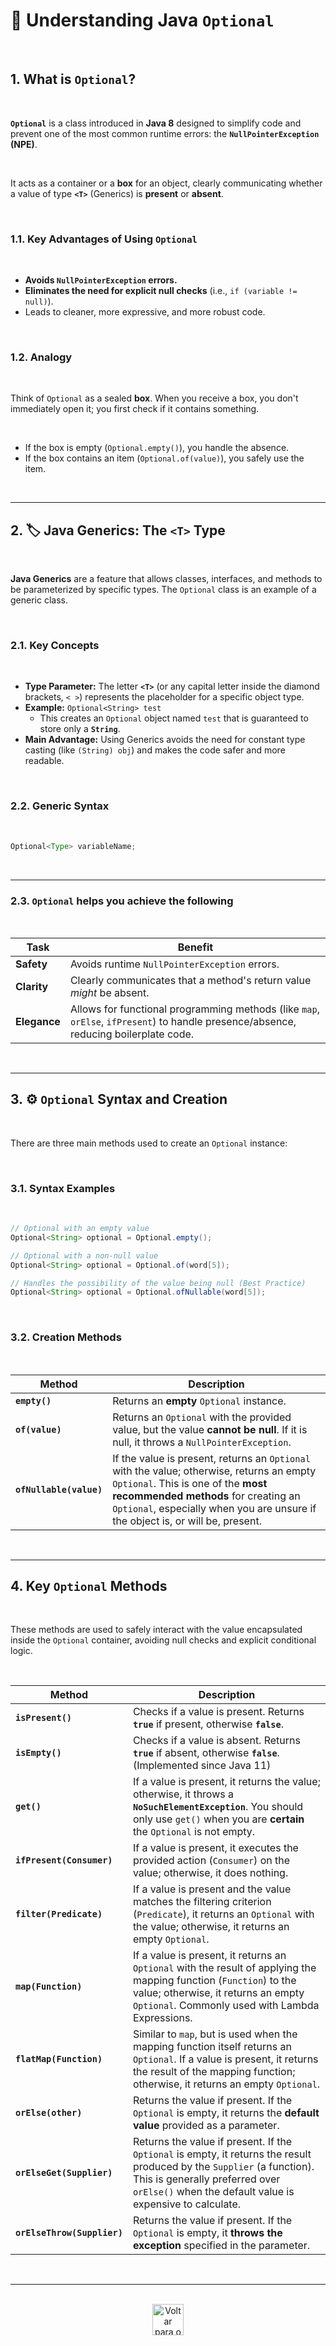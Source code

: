 
# 🎁 Understanding Java `Optional`

<br />

## 1. What is `Optional`?

<br />

**`Optional`** is a class introduced in **Java 8** designed to simplify code and prevent one of the most common runtime errors: the **`NullPointerException` (NPE)**.

<br />

It acts as a container or a **box** for an object, clearly communicating whether a value of type **`<T>`** (Generics) is **present** or **absent**.

<br />

### 1.1. Key Advantages of Using `Optional`

<br />

- **Avoids `NullPointerException` errors.**
- **Eliminates the need for explicit null checks** (i.e., `if (variable != null)`).
- Leads to cleaner, more expressive, and more robust code.

<br />

### 1.2. Analogy

<br />

Think of `Optional` as a sealed **box**. When you receive a box, you don't immediately open it; you first check if it contains something.

<br />

- If the box is empty (`Optional.empty()`), you handle the absence.
- If the box contains an item (`Optional.of(value)`), you safely use the item.

<br />

------

## 2. 🏷️ Java Generics: The `<T>` Type

<br />

**Java Generics** are a feature that allows classes, interfaces, and methods to be parameterized by specific types. The `Optional` class is an example of a generic class.

<br />

### 2.1. Key Concepts

<br />

- **Type Parameter:** The letter **`<T>`** (or any capital letter inside the diamond brackets, `< >`) represents the placeholder for a specific object type.
- **Example:** `Optional<String> test`
  - This creates an `Optional` object named `test` that is guaranteed to store only a **`String`**.
- **Main Advantage:** Using Generics avoids the need for constant type casting (like `(String) obj`) and makes the code safer and more readable.

<br />

### 2.2. Generic Syntax

<br />

```java
Optional<Type> variableName;
```

<br />

------

### 2.3. `Optional` helps you achieve the following

<br />

| Task         | Benefit                                                      |
| ------------ | ------------------------------------------------------------ |
| **Safety**   | Avoids runtime `NullPointerException` errors.                |
| **Clarity**  | Clearly communicates that a method's return value *might* be absent. |
| **Elegance** | Allows for functional programming methods (like `map`, `orElse`, `ifPresent`) to handle presence/absence, reducing boilerplate code. |

<br />

---

## 3. ⚙️ `Optional` Syntax and Creation

<br />

There are three main methods used to create an `Optional` instance:

<br />

### 3.1. Syntax Examples

<br />

```java
// Optional with an empty value
Optional<String> optional = Optional.empty();

// Optional with a non-null value
Optional<String> optional = Optional.of(word[5]);

// Handles the possibility of the value being null (Best Practice)
Optional<String> optional = Optional.ofNullable(word[5]);
```

<br />

### 3.2. Creation Methods

<br />

| Method                  | Description                                                  |
| ----------------------- | ------------------------------------------------------------ |
| **`empty()`**           | Returns an **empty** `Optional` instance.                    |
| **`of(value)`**         | Returns an `Optional` with the provided value, but the value **cannot be null**. If it is null, it throws a `NullPointerException`. |
| **`ofNullable(value)`** | If the value is present, returns an `Optional` with the value; otherwise, returns an empty `Optional`. This is one of the **most recommended methods** for creating an `Optional`, especially when you are unsure if the object is, or will be, present. |

<br />

------

## 4. Key `Optional` Methods

<br />

These methods are used to safely interact with the value encapsulated inside the `Optional` container, avoiding null checks and explicit conditional logic.

<br />

| Method                      | Description                                                  |
| --------------------------- | ------------------------------------------------------------ |
| **`isPresent()`**           | Checks if a value is present. Returns **`true`** if present, otherwise **`false`**. |
| **`isEmpty()`**             | Checks if a value is absent. Returns **`true`** if absent, otherwise **`false`**. (Implemented since Java 11) |
| **`get()`**                 | If a value is present, it returns the value; otherwise, it throws a **`NoSuchElementException`**. You should only use `get()` when you are **certain** the `Optional` is not empty. |
| **`ifPresent(Consumer)`**   | If a value is present, it executes the provided action (`Consumer`) on the value; otherwise, it does nothing. |
| **`filter(Predicate)`**     | If a value is present and the value matches the filtering criterion (`Predicate`), it returns an `Optional` with the value; otherwise, it returns an empty `Optional`. |
| **`map(Function)`**         | If a value is present, it returns an `Optional` with the result of applying the mapping function (`Function`) to the value; otherwise, it returns an empty `Optional`. Commonly used with Lambda Expressions. |
| **`flatMap(Function)`**     | Similar to `map`, but is used when the mapping function itself returns an `Optional`. If a value is present, it returns the result of the mapping function; otherwise, it returns an empty `Optional`. |
| **`orElse(other)`**         | Returns the value if present. If the `Optional` is empty, it returns the **default value** provided as a parameter. |
| **`orElseGet(Supplier)`**   | Returns the value if present. If the `Optional` is empty, it returns the result produced by the `Supplier` (a function). This is generally preferred over `orElse()` when the default value is expensive to calculate. |
| **`orElseThrow(Supplier)`** | Returns the value if present. If the `Optional` is empty, it **throws the exception** specified in the parameter. |

<br />

---

<br />

<div align="center">
    <a href="./">
        <img src="https://ik.imagekit.io/alanbrunoscience/Aleatory/left-arrow.png?updatedAt=1760740671610" alt="Voltar para o nível anterior" style="width: 50px; height: auto; display: block; margin: 0 auto;" />
    </a>
</div>

<br />
